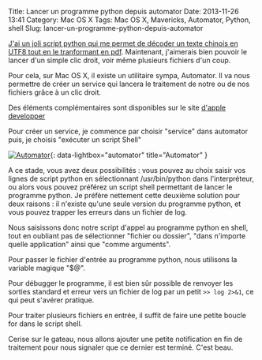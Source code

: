 Title: Lancer un programme python depuis automator
Date: 2013-11-26 13:41
Category: Mac OS X
Tags: Mac OS X, Mavericks, Automator, Python, shell
Slug: lancer-un-programme-python-depuis-automator

[J'ai un joli script python qui me permet de décoder un texte chinois en UTF8 tout en le tranformant en pdf]({filename}/transformer-un-texte-chinois-en-pdf.markdown). Maintenant, j'aimerais bien pouvoir le lancer d'un simple clic droit, voir même plusieurs fichiers d'un coup.

Pour cela, sur Mac OS X, il existe un utilitaire sympa, Automator. Il va nous permettre de créer un service qui lancera le traitement de notre ou de nos fichiers grâce à un clic droit.

Des éléments complémentaires sont disponibles sur le site [d'apple developper](https://developer.apple.com/library/mac/documentation/AppleApplications/Conceptual/AutomatorConcepts/Articles/ShellScriptActions.html)

Pour créer un service, je commence par choisir "service" dans automator puis, je choisis "exécuter un script Shell" 

[![Automator]({filename}/images/automator.png "Automator")]({filename}/images/automator.png){: data-lightbox="automator" title="Automator" }

A ce stade, vous avez deux possibilités : vous pouvez au choix saisir vos lignes de script python en sélectionnant /usr/bin/python dans l'interpréteur, ou alors vous pouvez préférez un script shell permettant de lancer le programme python. Je préfère nettement cette deuxième solution pour deux raisons : il n'existe qu'une seule version du programme python, et vous pouvez trapper les erreurs dans un fichier de log.

Nous saisissons donc notre script d'appel au programme python en shell, tout en oubliant pas de sélectionner "fichier ou dossier", "dans n'importe quelle application" ainsi que "comme arguments".

Pour passer le fichier d'entrée au programme python, nous utilisons la variable magique "$@".

Pour débugger le programme, il est bien sûr possible de renvoyer les sorties standard et erreur vers un fichier de log par un petit `>> log 2>&1`, ce qui peut s'avérer pratique.

Pour traiter plusieurs fichiers en entrée, il suffit de faire une petite boucle for dans le script shell.

Cerise sur le gateau, nous allons ajouter une petite notification en fin de traitement pour nous signaler que ce dernier est terminé. C'est beau.